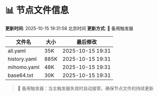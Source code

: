 # 📊 节点文件信息

**更新时间**: 2025-10-15 19:31:58 北京时间
**更新方式**: 🔄 备用触发器

| 文件名 | 大小 | 最后修改 |
|--------|------|----------|
| all.yaml | 35K | 2025-10-15 19:31 |
| history.yaml | 885K | 2025-10-15 19:31 |
| mihomo.yaml | 48K | 2025-10-15 19:31 |
| base64.txt | 30K | 2025-10-15 19:31 |

> 🔄 备用触发器：当主触发器失效时自动接管，确保节点文件的持续更新
